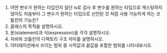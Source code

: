 1.  어떤 변수가 원하는 타입인지 일단 is로 검사 후 변수를 원하는 타입으로 캐스팅하지 않아도 처음부터 그 변수가 원하는 타입으로 선언된 것 처럼 사용 가능하게 하는 코틀린의 기능은?
2.  클래스의 목적을 설명하시오.
3.  문(statement)과 식(expression)을 각각 설명하시오.
4.  자바와 코틀린의 디렉토리 구조 차이를 설명하시오.
5.  이터레이션에서 쓰이는 범위 중 시작값과 끝값을 포함한 범위를 나타내보시오. 
